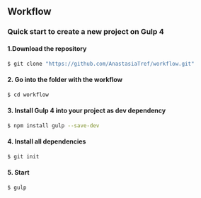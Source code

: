 ## Workflow
### Quick start to create a new project on Gulp 4


#### 1.Download the repository

```sh
$ git clone "https://github.com/AnastasiaTref/workflow.git"

```
#### 2. Go into the folder with the workflow

```sh
$ cd workflow 
 ```
#### 3. Install Gulp 4 into your project as dev dependency

```sh
$ npm install gulp --save-dev
 ```
#### 4. Install all dependencies

```sh
$ git init

```
#### 5. Start 

```sh
$ gulp

```
